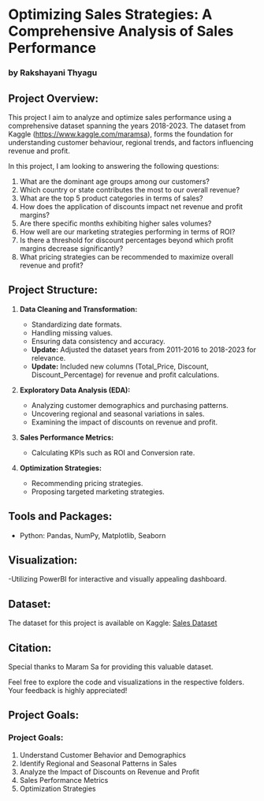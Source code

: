 # Optimizing Sales Strategies: A Comprehensive Analysis of Sales Performance

### by Rakshayani Thyagu

## Project Overview:

This project I aim to analyze and optimize sales performance using a comprehensive dataset spanning the years 2018-2023. The dataset from Kaggle (https://www.kaggle.com/maramsa), forms the foundation for understanding customer behaviour, regional trends, and factors influencing revenue and profit.

In this project, I am looking to answering the following questions:

1. What are the dominant age groups among our customers?
2. Which country or state contributes the most to our overall revenue?
3. What are the top 5 product categories in terms of sales?
4. How does the application of discounts impact net revenue and profit margins?
5. Are there specific months exhibiting higher sales volumes?
6. How well are our marketing strategies performing in terms of ROI?
7. Is there a threshold for discount percentages beyond which profit margins decrease significantly?
8. What pricing strategies can be recommended to maximize overall revenue and profit?

## Project Structure:

1. **Data Cleaning and Transformation:**
   - Standardizing date formats.
   - Handling missing values.
   - Ensuring data consistency and accuracy.
   - **Update:** Adjusted the dataset years from 2011-2016 to 2018-2023 for relevance.
   - **Update:** Included new columns (Total_Price, Discount, Discount_Percentage) for revenue and profit calculations.

2. **Exploratory Data Analysis (EDA):**
   - Analyzing customer demographics and purchasing patterns.
   - Uncovering regional and seasonal variations in sales.
   - Examining the impact of discounts on revenue and profit.

3. **Sales Performance Metrics:**
   - Calculating KPIs such as ROI and Conversion rate.

4. **Optimization Strategies:**
   - Recommending pricing strategies.
   - Proposing targeted marketing strategies.

## Tools and Packages:

 - Python: Pandas, NumPy, Matplotlib, Seaborn

## Visualization:

 -Utilizing PowerBI for interactive and visually appealing dashboard.

## Dataset:

The dataset for this project is available on Kaggle: [Sales Dataset](https://www.kaggle.com/datasets/maramsa/sales-data-base/data)

## Citation:

Special thanks to Maram Sa for providing this valuable dataset.

Feel free to explore the code and visualizations in the respective folders. Your feedback is highly appreciated! 

## Project Goals:

### Project Goals:
1. Understand Customer Behavior and Demographics
2. Identify Regional and Seasonal Patterns in Sales
3. Analyze the Impact of Discounts on Revenue and Profit
4. Sales Performance Metrics
5. Optimization Strategies
